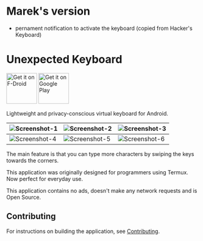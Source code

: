 # Marek's version

- pernament notification to activate the keyboard (copied from Hacker's Keyboard) 

# Unexpected Keyboard

[<img src="https://fdroid.gitlab.io/artwork/badge/get-it-on.png"
     alt="Get it on F-Droid"
     height="80">](https://f-droid.org/packages/juloo.keyboard2/)
[<img src="https://play.google.com/intl/en_us/badges/images/generic/en-play-badge.png"
     alt="Get it on Google Play"
     height="80">](https://play.google.com/store/apps/details?id=juloo.keyboard2)

Lightweight and privacy-conscious virtual keyboard for Android.

| <img src="/metadata/android/en-US/images/phoneScreenshots/1.png" alt="Screenshot-1" /> | <img src="/metadata/android/en-US/images/phoneScreenshots/2.png" alt="Screenshot-2"/> | <img src="/metadata/android/en-US/images/phoneScreenshots/3.png" alt="Screenshot-3"/> |
| --- | --- | --- |
| <img src="/metadata/android/en-US/images/phoneScreenshots/4.png" alt="Screenshot-4" /> | <img src="/metadata/android/en-US/images/phoneScreenshots/5.png" alt="Screenshot-5" /> | <img src="/metadata/android/en-US/images/phoneScreenshots/6.png" alt="Screenshot-6" /> |

The main feature is that you can type more characters by swiping the keys towards the corners.

This application was originally designed for programmers using Termux.
Now perfect for everyday use.

This application contains no ads, doesn't make any network requests and is Open Source.

## Contributing

For instructions on building the application, see
[Contributing](CONTRIBUTING.md).
